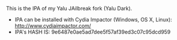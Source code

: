 This is the IPA of my Yalu JAilbreak fork (Yalu Dark).

* IPA can be installed with Cydia Impactor (Windows, OS X, Linux): http://www.cydiaimpactor.com/
* IPA's HASH IS: 9e6487e0ae5ad7dee5f57af39ed3c07c95dcd959
